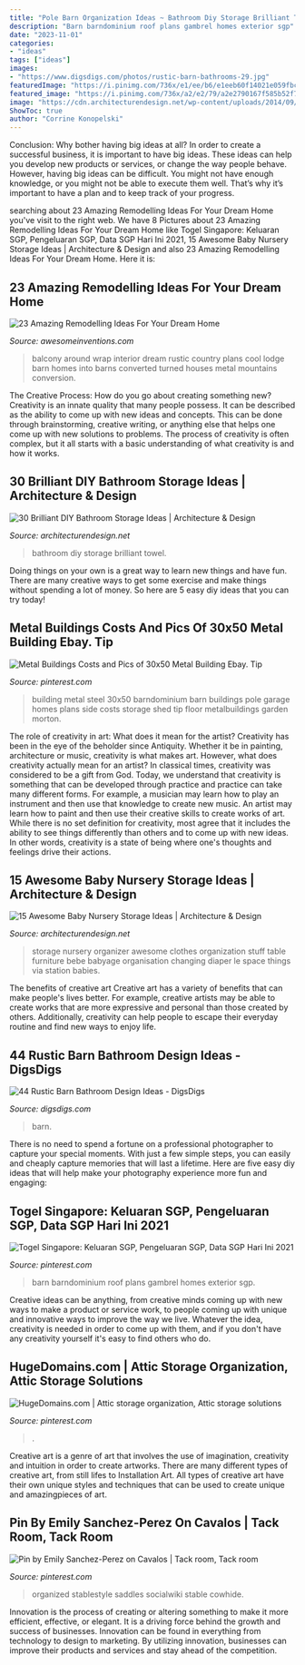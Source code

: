 ```yaml
---
title: "Pole Barn Organization Ideas ~ Bathroom Diy Storage Brilliant Towel"
description: "Barn barndominium roof plans gambrel homes exterior sgp"
date: "2023-11-01"
categories:
- "ideas"
tags: ["ideas"]
images:
- "https://www.digsdigs.com/photos/rustic-barn-bathrooms-29.jpg"
featuredImage: "https://i.pinimg.com/736x/e1/ee/b6/e1eeb60f14021e059fbc0199fa3ecb28.jpg"
featured_image: "https://i.pinimg.com/736x/a2/e2/79/a2e2790167f585b52f7d7a673deba22a.jpg"
image: "https://cdn.architecturendesign.net/wp-content/uploads/2014/09/812.jpg"
ShowToc: true
author: "Corrine Konopelski"
---
```



Conclusion: Why bother having big ideas at all?
In order to create a successful business, it is important to have big ideas. These ideas can help you develop new products or services, or change the way people behave. However, having big ideas can be difficult. You might not have enough knowledge, or you might not be able to execute them well. That’s why it’s important to have a plan and to keep track of your progress.

	

		
searching about 23 Amazing Remodelling Ideas For Your Dream Home you've visit to the right web. We have 8 Pictures about 23 Amazing Remodelling Ideas For Your Dream Home like Togel Singapore: Keluaran SGP, Pengeluaran SGP, Data SGP Hari Ini 2021, 15 Awesome Baby Nursery Storage Ideas | Architecture &amp; Design and also 23 Amazing Remodelling Ideas For Your Dream Home. Here it is:
		
    
## 23 Amazing Remodelling Ideas For Your Dream Home

<img loading=lazy src="http://www.awesomeinventions.com/wp-content/uploads/2014/11/wrap-around-balcony.jpg" onerror="this.onerror=null;this.src='https://tse2.mm.bing.net/th?id=OIP.hjJhgODmoVrPF9DaF_Gy_gHaLF&amp;pid=15.1';" alt="23 Amazing Remodelling Ideas For Your Dream Home">

_Source: awesomeinventions.com_

>balcony around wrap interior dream rustic country plans cool lodge barn homes into barns converted turned houses metal mountains conversion. 

	

The Creative Process: How do you go about creating something new?
Creativity is an innate quality that many people possess. It can be described as the ability to come up with new ideas and concepts. This can be done through brainstorming, creative writing, or anything else that helps one come up with new solutions to problems. The process of creativity is often complex, but it all starts with a basic understanding of what creativity is and how it works.

    
## 30 Brilliant DIY Bathroom Storage Ideas | Architecture &amp; Design

<img loading=lazy src="https://cdn.architecturendesign.net/wp-content/uploads/2014/08/diy-bathroom-storage-ideas-6.jpg" onerror="this.onerror=null;this.src='https://tse2.mm.bing.net/th?id=OIP.Ibk-XO5S4kP3dWCW49u41gHaJ4&amp;pid=15.1';" alt="30 Brilliant DIY Bathroom Storage Ideas | Architecture &amp; Design">

_Source: architecturendesign.net_

>bathroom diy storage brilliant towel. 

	

Doing things on your own is a great way to learn new things and have fun. There are many creative ways to get some exercise and make things without spending a lot of money. So here are 5 easy diy ideas that you can try today!

    
## Metal Buildings Costs And Pics Of 30x50 Metal Building Ebay. Tip

<img loading=lazy src="https://i.pinimg.com/736x/4c/7f/34/4c7f34bb708191f2f29cba8b29e1e436.jpg" onerror="this.onerror=null;this.src='https://tse3.mm.bing.net/th?id=OIP.HQwFlHelFRz-q0T7_LYorgHaEK&amp;pid=15.1';" alt="Metal Buildings Costs and Pics of 30x50 Metal Building Ebay. Tip">

_Source: pinterest.com_

>building metal steel 30x50 barndominium barn buildings pole garage homes plans side costs storage shed tip floor metalbuildings garden morton. 

	

The role of creativity in art: What does it mean for the artist?
Creativity has been in the eye of the beholder since Antiquity. Whether it be in painting, architecture or music, creativity is what makes art. However, what does creativity actually mean for an artist? In classical times, creativity was considered to be a gift from God. Today, we understand that creativity is something that can be developed through practice and practice can take many different forms. For example, a musician may learn how to play an instrument and then use that knowledge to create new music. An artist may learn how to paint and then use their creative skills to create works of art. While there is no set definition for creativity, most agree that it includes the ability to see things differently than others and to come up with new ideas. In other words, creativity is a state of being where one's thoughts and feelings drive their actions.

    
## 15 Awesome Baby Nursery Storage Ideas | Architecture &amp; Design

<img loading=lazy src="https://cdn.architecturendesign.net/wp-content/uploads/2014/09/812.jpg" onerror="this.onerror=null;this.src='https://tse4.mm.bing.net/th?id=OIP.uDbInsXOgQFERBjEbdJsHgHaIF&amp;pid=15.1';" alt="15 Awesome Baby Nursery Storage Ideas | Architecture &amp; Design">

_Source: architecturendesign.net_

>storage nursery organizer awesome clothes organization stuff table furniture bebe babyage organisation changing diaper le space things via station babies. 

	

The benefits of creative art
Creative art has a variety of benefits that can make people's lives better. For example, creative artists may be able to create works that are more expressive and personal than those created by others. Additionally, creativity can help people to escape their everyday routine and find new ways to enjoy life.

    
## 44 Rustic Barn Bathroom Design Ideas - DigsDigs

<img loading=lazy src="https://www.digsdigs.com/photos/rustic-barn-bathrooms-29.jpg" onerror="this.onerror=null;this.src='https://tse1.mm.bing.net/th?id=OIP.3eifer1IxdGm-7mN7CuQowAAAA&amp;pid=15.1';" alt="44 Rustic Barn Bathroom Design Ideas - DigsDigs">

_Source: digsdigs.com_

>barn. 

	

There is no need to spend a fortune on a professional photographer to capture your special moments. With just a few simple steps, you can easily and cheaply capture memories that will last a lifetime. Here are five easy diy ideas that will help make your photography experience more fun and engaging:

    
## Togel Singapore: Keluaran SGP, Pengeluaran SGP, Data SGP Hari Ini 2021

<img loading=lazy src="https://i.pinimg.com/736x/e1/ee/b6/e1eeb60f14021e059fbc0199fa3ecb28.jpg" onerror="this.onerror=null;this.src='https://tse2.mm.bing.net/th?id=OIP.iVcfzQSIdBrPgWyG-UBMCgHaE4&amp;pid=15.1';" alt="Togel Singapore: Keluaran SGP, Pengeluaran SGP, Data SGP Hari Ini 2021">

_Source: pinterest.com_

>barn barndominium roof plans gambrel homes exterior sgp. 

	

Creative ideas can be anything, from creative minds coming up with new ways to make a product or service work, to people coming up with unique and innovative ways to improve the way we live. Whatever the idea, creativity is needed in order to come up with them, and if you don't have any creativity yourself it's easy to find others who do.

    
## HugeDomains.com | Attic Storage Organization, Attic Storage Solutions

<img loading=lazy src="https://i.pinimg.com/736x/64/f4/e7/64f4e7e035b64ebc5916326a60facdc7.jpg" onerror="this.onerror=null;this.src='https://tse4.mm.bing.net/th?id=OIP.61MsigDOlUAR1okEOT66RQHaLH&amp;pid=15.1';" alt="HugeDomains.com | Attic storage organization, Attic storage solutions">

_Source: pinterest.com_

>. 

	

Creative art is a genre of art that involves the use of imagination, creativity and intuition in order to create artworks. There are many different types of creative art, from still lifes to Installation Art. All types of creative art have their own unique styles and techniques that can be used to create unique and amazingpieces of art.

    
## Pin By Emily Sanchez-Perez On Cavalos | Tack Room, Tack Room

<img loading=lazy src="https://i.pinimg.com/736x/a2/e2/79/a2e2790167f585b52f7d7a673deba22a.jpg" onerror="this.onerror=null;this.src='https://tse4.mm.bing.net/th?id=OIP.ot_p7fApQDdxKrLLyuDq2AHaJ4&amp;pid=15.1';" alt="Pin by Emily Sanchez-Perez on Cavalos | Tack room, Tack room">

_Source: pinterest.com_

>organized stablestyle saddles socialwiki stable cowhide. 

	

Innovation is the process of creating or altering something to make it more efficient, effective, or elegant. It is a driving force behind the growth and success of businesses. Innovation can be found in everything from technology to design to marketing. By utilizing innovation, businesses can improve their products and services and stay ahead of the competition.

